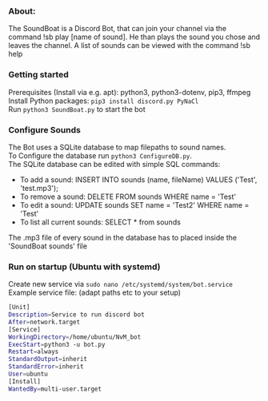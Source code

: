 ### About: 
The SoundBoat is a Discord Bot, that can join your channel via the command !sb play [name of sound].
He than plays the sound you chose and leaves the channel.
A list of sounds can be viewed with the command !sb help


### Getting started
Prerequisites (Install via e.g. apt): python3, python3-dotenv, pip3, ffmpeg <br>
Install Python packages: ```pip3 install discord.py PyNaCl``` <br>
Run ```python3 SoundBoat.py``` to start the bot


### Configure Sounds
The Bot uses a SQLite database to map filepaths to sound names. <br>
To Configure the database run ```python3 ConfigureDB.py```. <br>
The SQLite database can be edited with simple SQL commands:
- To add a sound: INSERT INTO sounds (name, fileName) VALUES ('Test', 'test.mp3');
- To remove a sound: DELETE FROM sounds WHERE name = 'Test'
- To edit a sound: UPDATE sounds SET name = 'Test2' WHERE name = 'Test'
- To list all current sounds: SELECT * from sounds

The .mp3 file of every sound in the database has to placed inside the 'SoundBoat sounds' file


### Run on startup (Ubuntu with systemd)
Create new service via ```sudo nano /etc/systemd/system/bot.service``` <br>
Example service file: (adapt paths etc to your setup)
```sh
[Unit]
Description=Service to run discord bot
After=network.target
[Service]
WorkingDirectory=/home/ubuntu/NvM_bot
ExecStart=python3 -u bot.py
Restart=always
StandardOutput=inherit
StandardError=inherit
User=ubuntu
[Install]
WantedBy=multi-user.target
```